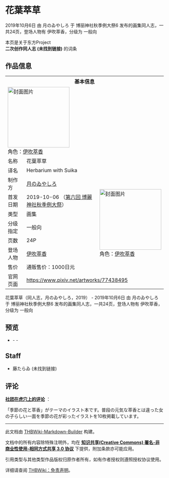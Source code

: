 # 花葉萃草

<!-- source html: G:\repos\THBWiki-Markdown-Builder\THBWikiMarkdown\Temp\main\6\65\ns0%3A%E8%8A%B1%E8%91%89%E8%90%83%E8%8D%89.html -->

2019年10月6日 由 月のゐやしろ 于 博丽神社秋季例大祭6 发布的画集同人志，一共24页，登场人物有 伊吹萃香，分级为 一般向

本页是关于东方Project  
 **二次创作同人志 (未找到链接)** 的词条

## 作品信息

<table><tbody><tr><th colspan="3">基本信息</th></tr><tr><td class="cover-artwork-mobile" colspan="2"><a href="./文件-花葉萃草封面.png.md" class="image" title="封面图片"><img alt="封面图片" src="https://upload.thwiki.cc/thumb/d/d6/%E8%8A%B1%E8%91%89%E8%90%83%E8%8D%89%E5%B0%81%E9%9D%A2.png/196px-%E8%8A%B1%E8%91%89%E8%90%83%E8%8D%89%E5%B0%81%E9%9D%A2.png" decoding="async" loading="lazy" width="196" height="192" srcset="https://upload.thwiki.cc/thumb/d/d6/%E8%8A%B1%E8%91%89%E8%90%83%E8%8D%89%E5%B0%81%E9%9D%A2.png/294px-%E8%8A%B1%E8%91%89%E8%90%83%E8%8D%89%E5%B0%81%E9%9D%A2.png 1.5x, https://upload.thwiki.cc/thumb/d/d6/%E8%8A%B1%E8%91%89%E8%90%83%E8%8D%89%E5%B0%81%E9%9D%A2.png/392px-%E8%8A%B1%E8%91%89%E8%90%83%E8%8D%89%E5%B0%81%E9%9D%A2.png 2x" data-file-width="1481" data-file-height="1454"></a><div class="cover-char">角色：<a href="./伊吹萃香.md" title="伊吹萃香">伊吹萃香</a></div></td>
</tr><tr><td class="label">名称</td><td colspan="2"> 花葉萃草 </td></tr><tr><td class="label">译名</td><td colspan="2"> Herbarium with Suika </td></tr><tr><td class="label">制作方</td><td><a href="./月のゐやしろ.md" title="月のゐやしろ">月のゐやしろ</a></td><td class="cover-artwork" rowspan="7" style="min-width:196px;"><a href="./文件-花葉萃草封面.png.md" class="image" title="封面图片"><img alt="封面图片" src="https://upload.thwiki.cc/thumb/d/d6/%E8%8A%B1%E8%91%89%E8%90%83%E8%8D%89%E5%B0%81%E9%9D%A2.png/196px-%E8%8A%B1%E8%91%89%E8%90%83%E8%8D%89%E5%B0%81%E9%9D%A2.png" decoding="async" loading="lazy" width="196" height="192" srcset="https://upload.thwiki.cc/thumb/d/d6/%E8%8A%B1%E8%91%89%E8%90%83%E8%8D%89%E5%B0%81%E9%9D%A2.png/294px-%E8%8A%B1%E8%91%89%E8%90%83%E8%8D%89%E5%B0%81%E9%9D%A2.png 1.5x, https://upload.thwiki.cc/thumb/d/d6/%E8%8A%B1%E8%91%89%E8%90%83%E8%8D%89%E5%B0%81%E9%9D%A2.png/392px-%E8%8A%B1%E8%91%89%E8%90%83%E8%8D%89%E5%B0%81%E9%9D%A2.png 2x" data-file-width="1481" data-file-height="1454"></a><div class="cover-char">角色：<a href="./伊吹萃香.md" title="伊吹萃香">伊吹萃香</a></div></td>
</tr><tr><td class="label">首发日期</td><td>2019-10-06&#160;（<a href="/展会作品列表?e=%E5%8D%9A%E4%B8%BD%E7%A5%9E%E7%A4%BE%E7%A7%8B%E5%AD%A3%E4%BE%8B%E5%A4%A7%E7%A5%AD%236">第六回 博麗神社秋季例大祭</a>）</td></tr><tr><td class="label">类型</td><td>画集</td></tr><tr><td class="label">分级指定</td><td>一般向</td></tr><tr><td class="label">页数</td><td>24P</td></tr><tr><td class="label">登场人物</td><td><a href="./伊吹萃香.md" title="伊吹萃香">伊吹萃香</a></td></tr><tr><td class="label">售价</td><td>通贩售价：1000日元</td></tr>
<tr><td class="label">官网页面</td><td colspan="2"><a rel="nofollow" class="external free" href="https://www.pixiv.net/artworks/77438495">https://www.pixiv.net/artworks/77438495</a></td></tr></tbody></table>

花葉萃草（同人志，月のゐやしろ，2019） - 2019年10月6日 由 月のゐやしろ 于 博丽神社秋季例大祭6 发布的画集同人志，一共24页，登场人物有 伊吹萃香，分级为 一般向

## 预览
- [](./文件-花葉萃草预览图1.jpg.md)- [](./文件-花葉萃草预览图2.jpg.md)- [](./文件-花葉萃草预览图3.jpg.md)


## Staff
- 藤たらゐ (未找到链接)


## 评论

  
 **[社团在虎穴上的评论](https://ecs.toranoana.jp/tora/ec/item/040030784930/)** ：  

「季節の花と萃香」がテーマのイラスト本です。普段の元気な萃香とは違った女の子らしい一面を季節の花が彩ったイラストを10枚掲載しています。
  


  
  

  





---

此文档由 [THBWiki-Markdown-Builder](https://github.com/Delsin-Yu/THBWiki-Markdown-Builder) 构建。

文档中的所有内容除特殊注明外，均在 [**知识共享(Creative Commons) 署名-非商业性使用-相同方式共享 3.0 协议**](https://creativecommons.org/licenses/by-sa/3.0/deed.zh-hans) 下提供，附加条款亦可能应用。

引用类型与其他类型作品版权归原作者所有，如有作者授权则遵照授权协议使用。

详细请查阅 [THBWiki：免责声明](https://thbwiki.cc/THBWiki:%E5%85%8D%E8%B4%A3%E5%A3%B0%E6%98%8E)。


